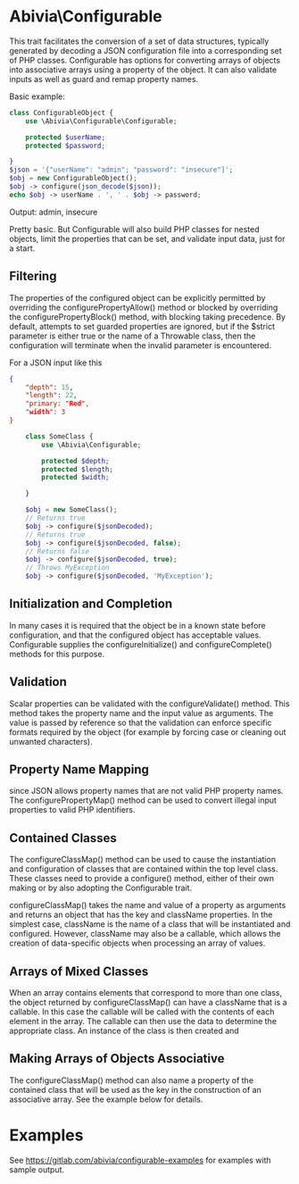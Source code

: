 Abivia\Configurable
====

This trait facilitates the conversion of a set of data structures, typically generated by
decoding a JSON configuration file into a corresponding set of PHP classes. Configurable
has options for converting arrays of objects into associative arrays using a property of
the object. It can also validate inputs as well as guard and remap property names.

Basic example:
```php
class ConfigurableObject {
    use \Abivia\Configurable\Configurable;

    protected $userName;
    protected $password;

}
$json = '{"userName": "admin"; "password": "insecure"]';
$obj = new ConfigurableObject();
$obj -> configure(json_decode($json));
echo $obj -> userName . ', ' . $obj -> password;
```
Output:
admin, insecure

Pretty basic. But Configurable will also build PHP classes for nested objects, limit the
properties that can be set, and validate input data, just for a start.

Filtering
-----
The properties of the configured object can be explicitly permitted by overriding the
configurePropertyAllow() method or blocked by overriding the configurePropertyBlock()
method, with blocking taking precedence. By default, attempts to set guarded properties
are ignored, but if the $strict parameter is either true or the name of a Throwable
class, then the configuration will terminate when the invalid parameter is encountered.

For a JSON input like this
```json
{
    "depth": 15,
    "length": 22,
    "primary: "Red",
    "width": 3
}
```

```php
    class SomeClass {
        use \Abivia\Configurable;

        protected $depth;
        protected $length;
        protected $width;

    }

    $obj = new SomeClass();
    // Returns true
    $obj -> configure($jsonDecoded);
    // Returns true
    $obj -> configure($jsonDecoded, false);
    // Returns false
    $obj -> configure($jsonDecoded, true);
    // Throws MyException
    $obj -> configure($jsonDecoded, 'MyException');
 ```

Initialization and Completion
---
In many cases it is required that the object be in a known state before configuration,
and that the configured object has acceptable values. Configurable supplies the
configureInitialize() and configureComplete() methods for this purpose.

Validation
---
Scalar properties can be validated with the configureValidate() method. This method takes
the property name and the input value as arguments.
The value is passed by reference so that the validation can enforce specific formats
required by the object (for example by forcing case or cleaning out unwanted characters).

Property Name Mapping
---
since JSON allows property names that are not valid PHP property names. The
configurePropertyMap() method can be used to convert illegal input properties to valid
PHP identifiers.

Contained Classes
---
The configureClassMap() method can be used to cause the instantiation and configuration
of classes that are contained within the top level class. These classes need to provide
a configure() method, either of their own making or by also adopting the Configurable
trait.

configureClassMap() takes the name and value of a property as arguments and returns an
object that has the key and className properties. In the simplest case, className is the
name of a class that will be instantiated and configured. However, className may also be
a callable, which allows the creation of data-specific objects when processing an array of
values.

Arrays of Mixed Classes
---
When an array contains elements that correspond to more than one class, the object
returned by configureClassMap() can have a className that is a callable. In this case the
callable will be called with the contents of each element in the array. The callable can
then use the data to determine the appropriate class. An instance of the class is then
created and

Making Arrays of Objects Associative
---
The configureClassMap() method can also name a property of the contained class that will
be used as the key in the construction of an associative array. See the example below for
details.



Examples
========
See https://gitlab.com/abivia/configurable-examples for examples with sample output.